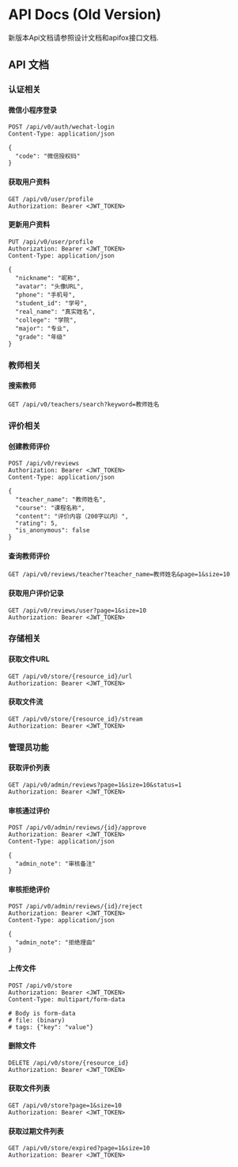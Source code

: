 # API Docs (Old Version)

新版本Api文档请参照设计文档和apifox接口文档.

## API 文档

### 认证相关

#### 微信小程序登录
```http
POST /api/v0/auth/wechat-login
Content-Type: application/json

{
  "code": "微信授权码"
}
```

#### 获取用户资料
```http
GET /api/v0/user/profile
Authorization: Bearer <JWT_TOKEN>
```

#### 更新用户资料
```http
PUT /api/v0/user/profile
Authorization: Bearer <JWT_TOKEN>
Content-Type: application/json

{
  "nickname": "昵称",
  "avatar": "头像URL",
  "phone": "手机号",
  "student_id": "学号",
  "real_name": "真实姓名",
  "college": "学院",
  "major": "专业",
  "grade": "年级"
}
```

### 教师相关

#### 搜索教师
```http
GET /api/v0/teachers/search?keyword=教师姓名
```

### 评价相关

#### 创建教师评价
```http
POST /api/v0/reviews
Authorization: Bearer <JWT_TOKEN>
Content-Type: application/json

{
  "teacher_name": "教师姓名",
  "course": "课程名称",
  "content": "评价内容（200字以内）",
  "rating": 5,
  "is_anonymous": false
}
```

#### 查询教师评价
```http
GET /api/v0/reviews/teacher?teacher_name=教师姓名&page=1&size=10
```

#### 获取用户评价记录
```http
GET /api/v0/reviews/user?page=1&size=10
Authorization: Bearer <JWT_TOKEN>
```

### 存储相关

#### 获取文件URL
```http
GET /api/v0/store/{resource_id}/url
Authorization: Bearer <JWT_TOKEN>
```

#### 获取文件流
```http
GET /api/v0/store/{resource_id}/stream
Authorization: Bearer <JWT_TOKEN>
```

### 管理员功能

#### 获取评价列表
```http
GET /api/v0/admin/reviews?page=1&size=10&status=1
Authorization: Bearer <JWT_TOKEN>
```

#### 审核通过评价
```http
POST /api/v0/admin/reviews/{id}/approve
Authorization: Bearer <JWT_TOKEN>
Content-Type: application/json

{
  "admin_note": "审核备注"
}
```

#### 审核拒绝评价
```http
POST /api/v0/admin/reviews/{id}/reject
Authorization: Bearer <JWT_TOKEN>
Content-Type: application/json

{
  "admin_note": "拒绝理由"
}
```

#### 上传文件
```http
POST /api/v0/store
Authorization: Bearer <JWT_TOKEN>
Content-Type: multipart/form-data

# Body is form-data
# file: (binary)
# tags: {"key": "value"}
```

#### 删除文件
```http
DELETE /api/v0/store/{resource_id}
Authorization: Bearer <JWT_TOKEN>
```

#### 获取文件列表
```http
GET /api/v0/store?page=1&size=10
Authorization: Bearer <JWT_TOKEN>
```

#### 获取过期文件列表
```http
GET /api/v0/store/expired?page=1&size=10
Authorization: Bearer <JWT_TOKEN>
```
